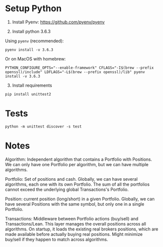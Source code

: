 
# Setup Python

1. Install Pyenv: https://github.com/pyenv/pyenv

2. Install python 3.6.3

Using `pyenv` (recommended):
```
pyenv install -v 3.6.3
```

Or on MacOS with homebrew:
```
PYTHON_CONFIGURE_OPTS="--enable-framework" CFLAGS="-I$(brew --prefix openssl)/include" LDFLAGS="-L$(brew --prefix openssl)/lib" pyenv install -v 3.6.3
```

3. Install requirements
```
pip install unittest2
```


# Tests

```
python -m unittest discover -s test
```


# Notes

Algorithm: Independent algorithm that contains a Portfolio with Positions. We can only have one Portfolio per algorithm, but we can have multiple algorithms.

Portfolio: Set of positions and cash. Globally, we can have several algorithms, each one with its own Portfolio. The sum of all the portfolios cannot exceed the underlying global Transactions's Portfolio.

Position: current position (long/short) in a given Portfolio. Globally, we can have several Positions with the same symbol, but only one in a single Portfolio.

Transactions: Middleware between Portfolio actions (buy/sell) and Transactions/Lean. This layer manages the overall positions across all algorithms. On startup, it loads the existing real brokers positions, which are made available before actually buying real positions. Might minimize buy/sell if they happen to match across algorithms.


